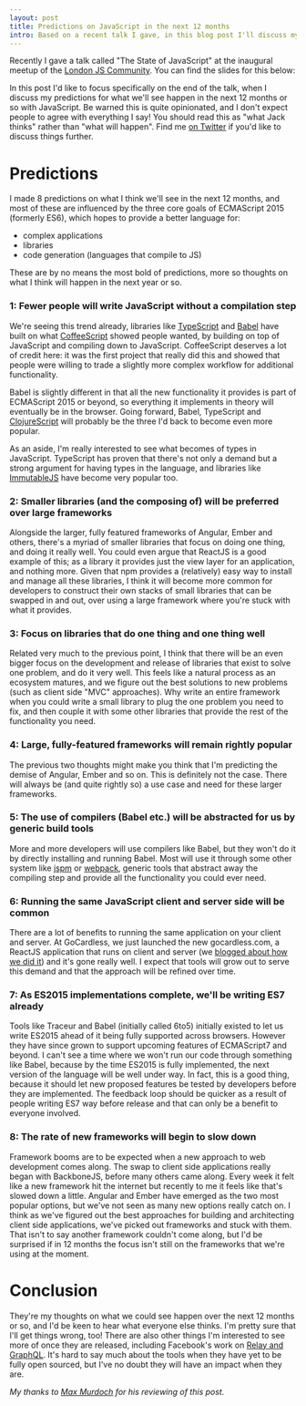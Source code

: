 ```yaml
---
layout: post
title: Predictions on JavaScript in the next 12 months
intro: Based on a recent talk I gave, in this blog post I'll discuss my thoughts on the current state of JS and what we might see over the next 12 months.
---
```


Recently I gave a talk called "The State of JavaScript" at the inaugural meetup
of the [London JS Community](https://twitter.com/london_js). You
can find the slides for this below:

<script async class="speakerdeck-embed" data-id="d15b87038dbc468ba94e31d0fef5118f" data-ratio="1.33333333333333" src="//speakerdeck.com/assets/embed.js"></script>

In this post I'd like to focus specifically on the end of the talk, when I
discuss my predictions for what we'll see happen in the next 12 months or so
with JavaScript. Be warned this is quite opinionated, and I don't expect people to
agree with everything I say! You should read this as "what Jack thinks" rather
than "what will happen". Find me [on Twitter](http://twitter.com/Jack_Franklin)
if you'd like to discuss things further.

# Predictions

I made 8 predictions on what I think we'll see in the next 12 months, and most
of these are influenced by the three core goals of ECMAScript 2015 (formerly
ES6), which hopes
to provide a better language for:

* complex applications
* libraries
* code generation (languages that compile to JS)

These are by no means the most bold of predictions, more so thoughts on what I
think will happen in the next year or so.

### 1: Fewer people will write JavaScript without a compilation step

We're seeing this trend already, libraries like
[TypeScript](http://www.typescriptlang.org/) and [Babel](http://babeljs.io/)
have built on what [CoffeeScript](http://coffeescript.org/) showed people
wanted, by building on top of JavaScript and compiling down to JavaScript.
CoffeeScript deserves a lot of credit here: it was the first project that really
did this and showed that people were willing to trade a slightly more complex
workflow for additional functionality.

Babel is slightly different in that all the new functionality it provides is
part of ECMAScript 2015 or beyond, so everything it implements in theory
will eventually be in the browser. Going forward, Babel, TypeScript and
[ClojureScript](https://github.com/clojure/clojurescript) will probably be the
three I'd back to become even more popular.

As an aside, I'm really interested to see what becomes of types in JavaScript.
TypeScript has proven that there's not only a demand but a strong argument for
having types in the language, and libraries like
[ImmutableJS](https://facebook.github.io/immutable-js/) have become very popular
too.

### 2: Smaller libraries (and the composing of) will be preferred over large frameworks

Alongside the larger, fully featured frameworks of Angular, Ember and others,
there's a myriad of smaller libraries that focus on doing one thing, and doing
it really well. You could even argue that ReactJS is a good example of this; as
a library it provides just the view layer for an application, and nothing more.
Given that npm provides a (relatively) easy way to install and manage all these
libraries, I think it will become more common for developers to construct their
own stacks of small libraries that can be swapped in and out, over using a large
framework where you're stuck with what it provides.

### 3: Focus on libraries that do one thing and one thing well

Related very much to the previous point, I think that there will be an even
bigger focus on the development and release of libraries that exist to solve one
problem, and do it very well. This feels like a natural process as an ecosystem
matures, and we figure out the best solutions to new problems (such as client
side "MVC" approaches). Why write an entire framework when you could write a
small library to plug the one problem you need to fix, and then couple it with
some other libraries that provide the rest of the functionality you need.

### 4: Large, fully-featured frameworks will remain rightly popular

The previous two thoughts might make you think that I'm predicting the demise of
Angular, Ember and so on. This is definitely not the case. There will always be
(and quite rightly so) a use case and need for these larger frameworks.

### 5: The use of compilers (Babel etc.) will be abstracted for us by generic build tools

More and more developers will use compilers like Babel, but they won't do it by
directly installing and running Babel. Most will use it through some other
system like [jspm](http://jspm.io) or [webpack](http://webpack.github.io/),
generic tools that abstract away the compiling step and provide all the
functionality you could ever need.

### 6: Running the same JavaScript client and server side will be common

There are a lot of benefits to running the same application on your client and
server. At GoCardless, we just launched the new gocardless.com, a ReactJS
application that runs on client and server (we [blogged about how we did
it](https://gocardless.com/blog/how-we-built-the-new-gocardless.com/)) and it's
gone really well. I expect that tools will grow out to serve this demand and
that the approach will be refined over time.

### 7: As ES2015 implementations complete, we'll be writing ES7 already

Tools like Traceur and Babel (initially called 6to5) initially existed to let us
write ES2015 ahead of it being fully supported across browsers. However they
have since grown to support upcoming features of ECMAScript7 and beyond. I can't
see a time where we won't run our code through something like Babel, because by
the time ES2015 is fully implemented, the next version of the language will be
well under way. In fact, this is a good thing, because it should let new proposed
features be tested by developers before they are implemented. The feedback loop
should be quicker as a result of people writing ES7 way before release and that
can only be a benefit to everyone involved.

### 8: The rate of new frameworks will begin to slow down

Framework booms are to be expected when a new approach to web development comes
along. The swap to client side applications really began with BackboneJS, before
many others came along. Every week it felt like a new framework hit the internet
but recently to me it feels like that's slowed down a little. Angular and Ember
have emerged as the two most popular options, but we've not seen as many new
options really catch on. I think as we've figured out the best approaches for
building and architecting client side applications, we've picked out frameworks
and stuck with them. That isn't to say another framework couldn't come along, but
I'd be surprised if in 12 months the focus isn't still on the frameworks that
we're using at the moment.

# Conclusion

They're my thoughts on what we could see happen over the next 12 months or so,
and I'd be keen to hear what everyone else thinks. I'm pretty sure that I'll get
things wrong, too! There are also other things I'm interested to see more of
once they are released, including Facebook's work on [Relay and
GraphQL](http://facebook.github.io/react/blog/2015/02/20/introducing-relay-and-graphql.html).
It's hard to say much about the tools when they have yet to be fully open
sourced, but I've no doubt they will have an impact when they are.

_My thanks to [Max Murdoch](https://twitter.com/maxalfiemurdoch) for his
reviewing of this post._
